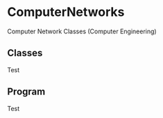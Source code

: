 # ComputerNetworks
Computer Network Classes (Computer Engineering)

## Classes
Test

## Program
Test
